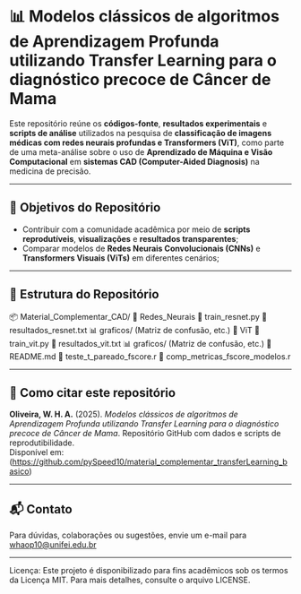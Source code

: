 # 📊 Modelos clássicos de algoritmos de Aprendizagem Profunda utilizando Transfer Learning para o diagnóstico precoce de Câncer de Mama

Este repositório reúne os **códigos-fonte**, **resultados experimentais** e **scripts de análise** utilizados na pesquisa de **classificação de imagens médicas com redes neurais profundas e Transformers (ViT)**, como parte de uma meta-análise sobre o uso de **Aprendizado de Máquina e Visão Computacional** em **sistemas CAD (Computer-Aided Diagnosis)** na medicina de precisão.

---

## 📌 Objetivos do Repositório

- Contribuir com a comunidade acadêmica por meio de **scripts reprodutíveis**, **visualizações** e **resultados transparentes**;
- Comparar modelos de **Redes Neurais Convolucionais (CNNs)** e **Transformers Visuais (ViTs)** em diferentes cenários;

---

## 📂 Estrutura do Repositório

📦 Material_Complementar_CAD/
    📁 Redes_Neurais
      📜 train_resnet.py
      📜 resultados_resnet.txt
      📊 graficos/ (Matriz de confusão, etc.)
    📁 ViT
      📜 train_vit.py
      📜 resultados_vit.txt
      📊 graficos/ (Matriz de confusão, etc.)
📜 README.md
📜 teste_t_pareado_fscore.r
📜 comp_metricas_fscore_modelos.r

---

## 📘 Como citar este repositório

**Oliveira, W. H. A.** (2025). *Modelos clássicos de algoritmos de Aprendizagem Profunda utilizando Transfer Learning para o diagnóstico precoce de Câncer de Mama*. Repositório GitHub com dados e scripts de reprodutibilidade.  
Disponível em: (https://github.com/pySpeed10/material_complementar_transferLearning_basico)

---

## 📬 Contato

Para dúvidas, colaborações ou sugestões, envie um e-mail para whaop10@unifei.edu.br

---

Licença: Este projeto é disponibilizado para fins acadêmicos sob os termos da Licença MIT. Para mais detalhes, consulte o arquivo LICENSE.
